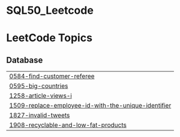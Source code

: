 # SQL50_Leetcode

<!---LeetCode Topics Start-->
# LeetCode Topics
## Database
|  |
| ------- |
| [0584-find-customer-referee](https://github.com/rabbiya987/SQL50_Leetcode/tree/master/0584-find-customer-referee) |
| [0595-big-countries](https://github.com/rabbiya987/SQL50_Leetcode/tree/master/0595-big-countries) |
| [1258-article-views-i](https://github.com/rabbiya987/SQL50_Leetcode/tree/master/1258-article-views-i) |
| [1509-replace-employee-id-with-the-unique-identifier](https://github.com/rabbiya987/SQL50_Leetcode/tree/master/1509-replace-employee-id-with-the-unique-identifier) |
| [1827-invalid-tweets](https://github.com/rabbiya987/SQL50_Leetcode/tree/master/1827-invalid-tweets) |
| [1908-recyclable-and-low-fat-products](https://github.com/rabbiya987/SQL50_Leetcode/tree/master/1908-recyclable-and-low-fat-products) |
<!---LeetCode Topics End-->
